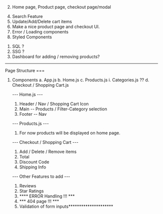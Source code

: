 <!-- 1.  Just make a basic Router setup. -->
2.  Home page, Product page, checkout page/modal
<!-- 3.  Shopping Cart -->
4.  Search Feature
5.  Update/Add/Delete cart items
6.  Make a nice product page and checkout UI.
7.  Error / Loading components
8.  Styled Components
<!-- --Backend-- -->
1.  SQL ?
2.  SSG ?
3.  Dashboard for adding / removing products?

**************************************************


Page Structure ===

1. Components
   a. App.js
   b. Home.js
   c. Products.js
      i. Categories.js ??
   d. Checkout / Shopping Cart.js


   --- Home.js ---
   1. Header / Nav / Shopping Cart Icon
   2. Main -- Products / Filter-Category selection
   3. Footer -- Nav

   --- Products.js ---
   1. For now products will be displayed on home page.

   --- Checkout / Shopping Cart ---
   1.  Add / Delete / Remove items
   2.  Total
   3.  Discount Code
   4.  Shipping Info

   --- Other Features to add ---
   1.  Reviews
   2.  Star Ratings
   3.  **** ERROR Handling !!! ***
   4.  *** 404 page !!! ***
   5.  Validation of form inputs*********************


